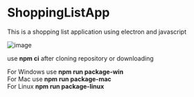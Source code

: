 # ShoppingListApp

This is a shopping list application using electron and javascript

![image](https://github.com/git-illite/ShoppingListApp/assets/71469298/eef1ab2c-8f2b-44a6-8edc-f58678d3019d)

use **npm ci** after cloning repository or downloading

For Windows use  **npm run package-win**<br>
For Mac use  **npm run package-mac**<br>
For Linux  **npm run package-linux**<br>
